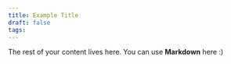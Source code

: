```yaml
---
title: Example Title
draft: false
tags:
---
```

 
The rest of your content lives here. You can use **Markdown** here :)
